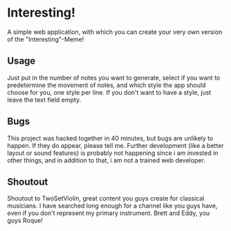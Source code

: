 # Interesting!

A simple web application, with which you can create your very own version of the "Interesting"-Meme!

## Usage

Just put in the number of notes you want to generate, select if you want to predetermine the movement of notes, and which style the app should choose for you, one style per line. If you don't want to have a style, just leave the text field empty.

## Bugs

This project was hacked together in 40 minutes, but bugs are unlikely to happen. If they do appear, please tell me. Further development (like a better layout or sound features) is probably not happening since i am invested in other things, and in addition to that, i am not a trained web developer.

## Shoutout

Shoutout to TwoSetViolin, great content you guys create for classical musicians. I have searched long enough for a channel like you guys have, even if you don't represent my primary instrument. Brett and Eddy, you guys Roque!

